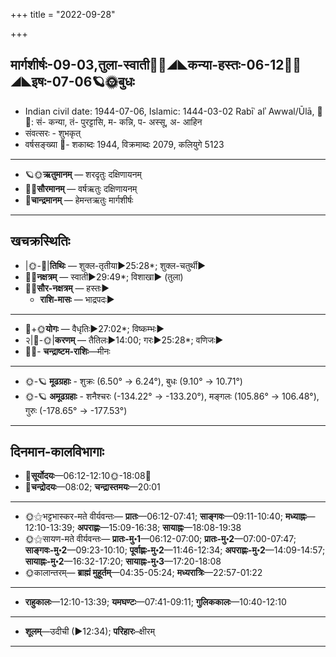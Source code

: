 +++
title = "2022-09-28"

+++
## मार्गशीर्षः-09-03,तुला-स्वाती🌛🌌◢◣कन्या-हस्तः-06-12🌌🌞◢◣इषः-07-06🪐🌞बुधः
- Indian civil date: 1944-07-06, Islamic: 1444-03-02 Rabīʿ alʾ Awwal/Ūlā, 🌌🌞: सं- कन्या, तं- पुरट्टासि, म- कन्नि, प- अस्सू, अ- आहिन
- संवत्सरः - शुभकृत्
- वर्षसङ्ख्या 🌛- शकाब्दः 1944, विक्रमाब्दः 2079, कलियुगे 5123
___________________
- 🪐🌞**ऋतुमानम्** — शरदृतुः दक्षिणायनम्
- 🌌🌞**सौरमानम्** — वर्षऋतुः दक्षिणायनम्
- 🌛**चान्द्रमानम्** — हेमन्तऋतुः मार्गशीर्षः
___________________


## खचक्रस्थितिः
- |🌞-🌛|**तिथिः** — शुक्ल-तृतीया►25:28*; शुक्ल-चतुर्थी►  
- 🌌🌛**नक्षत्रम्** — स्वाती►29:49*; विशाखा► (तुला)  
- 🌌🌞**सौर-नक्षत्रम्** — हस्तः►  
  - **राशि-मासः** — भाद्रपदः► 
___________________
- 🌛+🌞**योगः** — वैधृतिः►27:02*; विष्कम्भः►  
- २|🌛-🌞|**करणम्** — तैतिलः►14:00; गरः►25:28*; वणिजः►  
- 🌌🌛- **चन्द्राष्टम-राशिः**—मीनः  
___________________
- 🌞-🪐 **मूढग्रहाः** - शुक्रः (6.50° → 6.24°), बुधः (9.10° → 10.71°)
- 🌞-🪐 **अमूढग्रहाः** - शनैश्चरः (-134.22° → -133.20°), मङ्गलः (105.86° → 106.48°), गुरुः (-178.65° → -177.53°)
___________________


## दिनमान-कालविभागाः
- 🌅**सूर्योदयः**—06:12-12:10🌞️-18:08🌇  
- 🌛**चन्द्रोदयः**—08:02; **चन्द्रास्तमयः**—20:01  
___________________
- 🌞⚝भट्टभास्कर-मते वीर्यवन्तः— **प्रातः**—06:12-07:41; **साङ्गवः**—09:11-10:40; **मध्याह्नः**—12:10-13:39; **अपराह्णः**—15:09-16:38; **सायाह्नः**—18:08-19:38  
- 🌞⚝सायण-मते वीर्यवन्तः— **प्रातः-मु॰1**—06:12-07:00; **प्रातः-मु॰2**—07:00-07:47; **साङ्गवः-मु॰2**—09:23-10:10; **पूर्वाह्णः-मु॰2**—11:46-12:34; **अपराह्णः-मु॰2**—14:09-14:57; **सायाह्नः-मु॰2**—16:32-17:20; **सायाह्नः-मु॰3**—17:20-18:08  
- 🌞कालान्तरम्— **ब्राह्मं मुहूर्तम्**—04:35-05:24; **मध्यरात्रिः**—22:57-01:22  
___________________
- **राहुकालः**—12:10-13:39; **यमघण्टः**—07:41-09:11; **गुलिककालः**—10:40-12:10  
___________________
- **शूलम्**—उदीची (►12:34); **परिहारः**–क्षीरम्  
___________________
